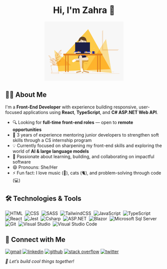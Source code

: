 <h1 align="center">
  Hi, I'm Zahra 👋
</h1>

<div align="center">
  <img
    src="gifs/girl-programmer.gif"
    alt="girl programmer"
    width="50%"
    height="32%"
  />
</div>

## 👩‍💻 About Me

I'm a **Front-End Developer** with experience building responsive, user-focused applications using **React**, **TypeScript**, and **C# ASP.NET Web API**.

- 🔍 Looking for **full-time front-end roles** — open to **remote opportunities**
- 💬 3 years of experience mentoring junior developers to strengthen soft skills through a CS internship program
- 💡 Currently focused on sharpening my front-end skills and exploring the world of **AI & large language models**
- 🎯 Passionate about learning, building, and collaborating on impactful software
- 😄 Pronouns: She/Her
- ⚡ Fun fact: I love music (🎵), cats (🐈), and problem-solving through code (💻)

## 🛠 Technologies & Tools

![HTML](https://img.shields.io/badge/-HTML-05122A?style=flat&logo=HTML5)&nbsp;
![CSS](https://img.shields.io/badge/-CSS-05122A?style=flat&logo=CSS3&logoColor=1572B6)&nbsp;
![SASS](https://img.shields.io/badge/-SASS-05122A?style=flat&logo=Sass&logoColor=1572B6)&nbsp;
![TailwindCSS](https://img.shields.io/badge/-TailwindCSS-05122A?style=flat&logo=tailwindcss)&nbsp;
![JavaScript](https://img.shields.io/badge/-JavaScript-05122A?style=flat&logo=javascript)&nbsp;
![TypeScript](https://img.shields.io/badge/-TypeScript-05122A?style=flat&logo=typescript)&nbsp;
![React](https://img.shields.io/badge/-React-05122A?style=flat&logo=react)&nbsp;
![Jest](https://img.shields.io/badge/-Jest-05122A?style=flat&logo=jest)&nbsp;
![Csharp](https://img.shields.io/badge/-Csharp-05122A?style=flat&logo=csharp&logoColor=8A2BE2)&nbsp;
![ASP.NET](https://img.shields.io/badge/-ASP.NET-05122A?style=flat-square&logo=visualstudio&logoColor=8A2BE2)&nbsp;
![Blazor](https://img.shields.io/badge/-Blazor-05122A?style=flat&logo=Blazor)&nbsp;
![Microsoft Sql Server](https://img.shields.io/badge/-Sql%20Server-05122A?style=flat-square&logo=microsoft-sql-server&logoColor=CC2927)&nbsp;
![Git](https://img.shields.io/badge/-Git-05122A?style=flat&logo=git)&nbsp;
![Visual Studio](https://img.shields.io/badge/-Visual%20Studio-05122A?style=flat&logo=visualstudio&logoColor=5C2D91)&nbsp;
![Visual Studio Code](https://img.shields.io/badge/-Visual%20Studio%20Code-05122A?style=flat&logo=visual-studio-code&logoColor=007ACC)&nbsp;

## 🤝 Connect with Me

[<img src="https://img.icons8.com/doodle/344/gmail.png" alt="gmail" width="40px"/>](mailto:zarra.bayat@gmail.com)
[<img src="https://img.icons8.com/doodle/40/000000/linkedin--v2.png" alt="linkedin" width="40px"/>](https://linkedin.com/in/zarrabayat)
[<img src="https://img.icons8.com/doodle/40/000000/github--v1.png" alt="github" width="40px"/>](https://github.com/zahrabayatt)
[<img src="https://img.icons8.com/external-tal-revivo-color-tal-revivo/2x/external-stack-overflow-is-a-question-and-answer-site-for-professional-logo-color-tal-revivo.png" alt="stack overflow" width="40px" height="35px"/>](https://stackoverflow.com/users/11331074/zahra-bayat)
[<img src="https://img.icons8.com/doodle/1x/twitter-squared--v2.png" alt="twitter" width="40px"/>](https://twitter.com/zarrabatt?s=21&t=41KOJrKG4PjvajcyUMOwHQ)

_💌 Let’s build cool things together!_
